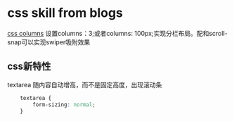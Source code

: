 # css skill from blogs

[css columns](https://juejin.cn/post/7295057643608899621) 设置columns：3;或者columns: 100px;实现分栏布局。配和scroll-snap可以实现swiper吸附效果


## css新特性
textarea 随内容自动增高，而不是固定高度，出现滚动条
```css
    textarea {
        form-sizing: normal;
    }
``` 
